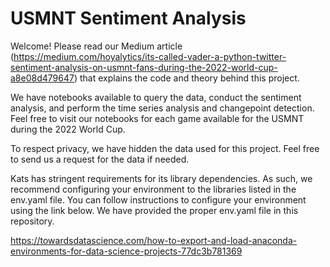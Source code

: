 # USMNT Sentiment Analysis

Welcome! Please read our Medium article (https://medium.com/hoyalytics/its-called-vader-a-python-twitter-sentiment-analysis-on-usmnt-fans-during-the-2022-world-cup-a8e08d479647) that explains the code and theory behind this project. 

We have notebooks available to query the data, conduct the sentiment analysis, and perform the time series analysis and changepoint detection. Feel free to visit our notebooks for each game available for the USMNT during the 2022 World Cup.

To respect privacy, we have hidden the data used for this project. Feel free to send us a request for the data if needed.

Kats has stringent requirements for its library dependencies. As such, we recommend configuring your environment to the libraries listed in the env.yaml file. You can follow instructions to configure your environment using the link below. We have provided the proper env.yaml file in this repository.

https://towardsdatascience.com/how-to-export-and-load-anaconda-environments-for-data-science-projects-77dc3b781369
